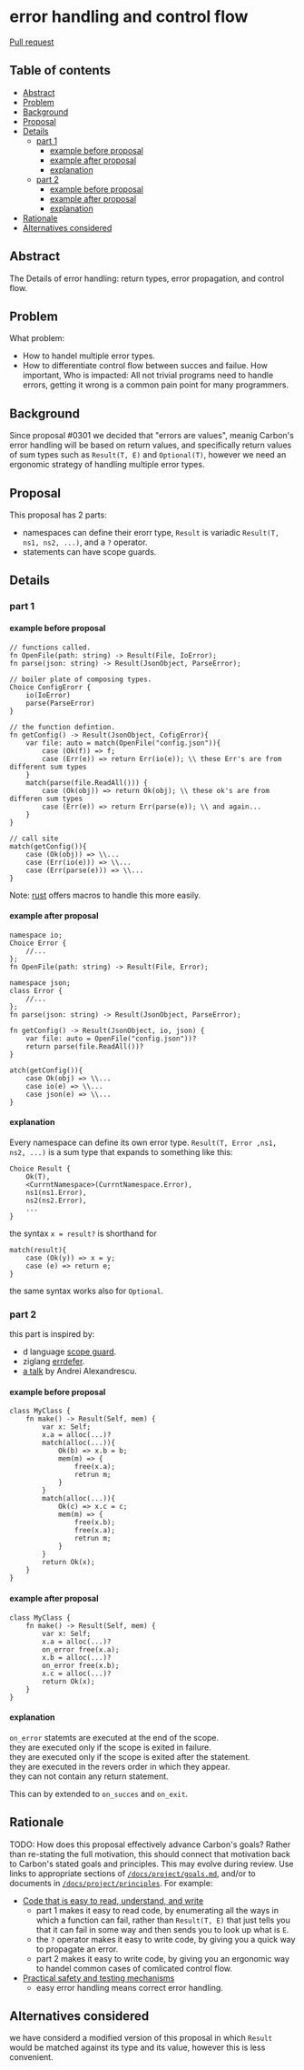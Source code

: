 # error handling and control flow

<!--
Part of the Carbon Language project, under the Apache License v2.0 with LLVM
Exceptions. See /LICENSE for license information.
SPDX-License-Identifier: Apache-2.0 WITH LLVM-exception
-->

[Pull request](https://github.com/carbon-language/carbon-lang/pull/####)

<!-- toc -->

## Table of contents

- [Abstract](#abstract)
- [Problem](#problem)
- [Background](#background)
- [Proposal](#proposal)
- [Details](#details)
    - [part 1](#part-1)
        - [example before proposal](#example-before-proposal)
        - [example after proposal](#example-after-proposal)
        - [explanation](#explanation)
    - [part 2](#part-2)
        - [example before proposal](#example-before-proposal-1)
        - [example after proposal](#example-after-proposal-1)
        - [explanation](#explanation-1)
- [Rationale](#rationale)
- [Alternatives considered](#alternatives-considered)

<!-- tocstop -->

## Abstract

The Details of error handling: return types, error propagation, and control flow.

## Problem

What problem:
-   How to handel multiple error types.
-   How to differentiate control flow between succes and failue.
How important, Who is impacted:
All not trivial programs need to handle errors, getting it wrong is a common pain point for many programmers.

## Background

Since proposal #0301 we decided that "errors are values", meanig Carbon's error handling will be based on return values, and specifically return values of sum types such as `Result(T, E)` and `Optional(T)`, however we need an ergonomic strategy of handling multiple error types.

## Proposal

This proposal has 2 parts:
-   namespaces can define their erorr type, `Result` is variadic `Result(T, ns1, ns2, ...)`, and a `?` operator.
-   statements can have scope guards.

## Details

### part 1

#### example before proposal

```Carbon
// functions called.
fn OpenFile(path: string) -> Result(File, IoError);
fn parse(json: string) -> Result(JsonObject, ParseError);

// boiler plate of composing types.
Choice ConfigErorr {
    io(IoError)
    parse(ParseError)
}

// the function defintion.
fn getConfig() -> Result(JsonObject, CofigError){
    var file: auto = match(OpenFile("config.json")){
        case (Ok(f)) => f;
        case (Err(e)) => return Err(io(e)); \\ these Err's are from different sum types
    }
    match(parse(file.ReadAll())) {
        case (Ok(obj)) => return Ok(obj); \\ these ok's are from differen sum types
        case (Err(e)) => return Err(parse(e)); \\ and again...
    }
}

// call site
match(getConfig()){
    case (Ok(obj)) => \\...
    case (Err(io(e))) => \\...
    case (Err(parse(e))) => \\...
}
```

Note: [rust](https://doc.rust-lang.org/rust-by-example/error/multiple_error_types.html) offers macros to handle this more easily.

#### example after proposal

```Carbon
namespace io;
Choice Error {
    //...
};
fn OpenFile(path: string) -> Result(File, Error);
```

```Carbon
namespace json;
class Error {
    //...
};
fn parse(json: string) -> Result(JsonObject, ParseError);
```

```Carbon
fn getConfig() -> Result(JsonObject, io, json) {
    var file: auto = OpenFile("config.json"))?
    return parse(file.ReadAll())?
}
```

```Carbon
atch(getConfig()){
    case Ok(obj) => \\...
    case io(e) => \\...
    case json(e) => \\...
}
```

#### explanation

Every namespace can define its own error type.
`Result(T, Error ,ns1, ns2, ...)` is a sum type that expands to something like this:

```Carbon
Choice Result {
    Ok(T),
    <CurrntNamespace>(CurrntNamespace.Error),
    ns1(ns1.Error),
    ns2(ns2.Error),
    ...
}
```

the syntax `x = result?` is shorthand for
```Carbon
match(result){
    case (Ok(y)) => x = y;
    case (e) => return e;
}
```

the same syntax works also for `Optional`.

### part 2

this part is inspired by:
- d language [scope guard](https://dlang.org/spec/statement.html#scope-guard-statement).
- ziglang [errdefer](https://ziglang.org/documentation/master/#errdefer).
- [a talk](https://youtu.be/WjTrfoiB0MQ)  by Andrei Alexandrescu.

#### example before proposal

```Carbon
class MyClass {
    fn make() -> Result(Self, mem) {
        var x: Self;
        x.a = alloc(...)?
        match(alloc(...)){
            Ok(b) => x.b = b;
            mem(m) => {
                free(x.a);
                retrun m;
            }
        }
        match(alloc(...)){
            Ok(c) => x.c = c;
            mem(m) => {
                free(x.b);
                free(x.a);
                retrun m;
            }
        }
        return Ok(x);
    }
}
```

#### example after proposal

```Carbon
class MyClass {
    fn make() -> Result(Self, mem) {
        var x: Self;
        x.a = alloc(...)?
        on_error free(x.a);
        x.b = alloc(...)?
        on_error free(x.b);
        x.c = alloc(...)?
        return Ok(x);
    }
}
```

#### explanation

`on_error` statemts are executed at the end of the scope.  
they are executed only if the scope is exited in failure.  
they are executed only if the scope is exited after the statement.  
they are executed in the revers order in which they appear.  
they can not contain any return statement.

This can by extended to `on_succes` and `on_exit`.

## Rationale

TODO: How does this proposal effectively advance Carbon's goals? Rather than
re-stating the full motivation, this should connect that motivation back to
Carbon's stated goals and principles. This may evolve during review. Use links
to appropriate sections of [`/docs/project/goals.md`](/docs/project/goals.md),
and/or to documents in [`/docs/project/principles`](/docs/project/principles).
For example:

-   [Code that is easy to read, understand, and write](/docs/project/goals.md#code-that-is-easy-to-read-understand-and-write)
    -   part 1 makes it easy to read code, by enumerating all the ways in which a function can fail, rather than `Result(T, E)` that just tells you that it can fail in some way and then sends you to look up what is `E`.
    -   the `?` operator makes it easy to write code, by giving you a quick way to propagate an error.
    -   part 2 makes it easy to write code, by giving you an ergonomic way to handel common cases of comlicated control flow.
-   [Practical safety and testing mechanisms](/docs/project/goals.md#practical-safety-and-testing-mechanisms)
    -   easy error handling means correct error handling.

## Alternatives considered

we have considerd a modified version of this proposal in which `Result` would be matched against its type and its value, however this is less convenient.
